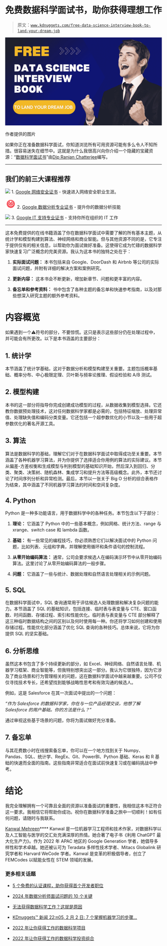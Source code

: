 # 免费数据科学面试书，助你获得理想工作

> 原文：[`www.kdnuggets.com/free-data-science-interview-book-to-land-your-dream-job`](https://www.kdnuggets.com/free-data-science-interview-book-to-land-your-dream-job)

![免费数据科学面试书，助你获得理想工作](img/3962e89d800306baf402d1a0a1d7cf09.png)

作者提供的图片

如果你正在准备数据科学面试，你知道浏览所有可用资源可能有多么令人不知所措。很容易迷失在细节中。这就是为什么我很高兴向你介绍一个隐藏的宝藏资源：“[数据科学面试书](https://book.thedatascienceinterviewproject.com/)”由[Dip Ranjan Chatterjee](https://www.linkedin.com/in/dip-chatterjee-13231417/)编写。

* * *

## 我们的前三大课程推荐

![](img/0244c01ba9267c002ef39d4907e0b8fb.png) 1\. [Google 网络安全证书](https://www.kdnuggets.com/google-cybersecurity) - 快速进入网络安全职业生涯。

![](img/e225c49c3c91745821c8c0368bf04711.png) 2\. [Google 数据分析专业证书](https://www.kdnuggets.com/google-data-analytics) - 提升你的数据分析技能

![](img/0244c01ba9267c002ef39d4907e0b8fb.png) 3\. [Google IT 支持专业证书](https://www.kdnuggets.com/google-itsupport) - 支持你所在组织的 IT 工作

* * *

这本免费提供的在线书籍涵盖了你在数据科学面试中需要了解的所有基本主题，从统计学和模型构建到算法、神经网络和商业智能。但与其他资源不同的是，它专注于提供仅有的相关信息，以帮助你为面试做好准备。这使得它成为忙碌的数据科学家快速复习广泛概念的完美资源。我认为这本书的独特之处在于：

1.  **实际面试问题：** 本书包括来自 Google、DoorDash 和 Airbnb 等公司的实际面试问题，并附有详细的解决方案和案例研究。

1.  **更新内容：** 这本书会不断更新，增加新章节、问题和更丰富的内容。

1.  **备忘单和参考资料：** 书中包含了各种主题的备忘单和快速参考指南，以及对那些想深入研究主题的额外参考资料。

# 内容概览

如果遇到一个⚠️符号的部分，不要惊慌。这只是表示这些部分仍在处理过程中，并可能会有所更改。以下是本书涵盖的主要部分：

## 1\. 统计学

本节涵盖了统计学基础，这对于数据分析和模型构建至关重要。主题包括概率基础、概率分布、中心极限定理、贝叶斯与频率论推理、假设检验和 A/B 测试。

## 2\. 模型构建

本书的这一部分将指导你完成创建成功模型的过程，从数据收集到模型选择。它还教你数据预处理技术，这对任何数据科学家都是必需的，包括特征缩放、处理异常值、处理缺失值和编码分类变量。它还包括一个超参数优化的小节以及一些用于超参数优化的著名开源工具。

## 3\. 算法

算法是数据科学的基础，理解它们对于在数据科学面试中取得成功至关重要。本节涵盖了各种机器学习算法，并为你提供了选择适合你用例的算法的实际建议。本节从偏差-方差权衡和生成模型与判别模型的基础知识开始，然后深入到回归、分类、聚类、决策树、随机森林、集成学习和提升方法等高级概念。此外，本节还讨论了时间序列分析和异常检测。最后，本节以一张关于 Big O 分析的综合表格作为结束，其中涵盖了不同机器学习算法的时间和空间复杂度。

## 4\. Python

Python 是一种多功能语言，用于数据科学中的各种任务。本节包含以下子部分：

1.  **理论：** 它涵盖了 Python 中的一些基本概念，例如网格、统计方法、range 与 xrange、switch case 和 lambda 函数。

1.  **基础：** 有一些常见的编程技巧，你必须熟悉它们以解决面试中的 Python 问题，比如列表、元组和字典，并理解使用循环和条件语句的控制流程。

1.  **从零开始编码算法：** 通常，公司会要求候选人在编码演示环节中从零开始编码算法。这里讨论了从零开始编码算法的一般步骤。

1.  **问题：** 它涵盖了一些与统计、数据处理和自然语言处理相关的示例问题。

## 5\. SQL

在数据科学面试中，SQL 查询通常用于评估候选人处理数据和解决复杂问题的能力。本节涵盖了 SQL 的基础知识，包括连接、临时表与表变量与 CTE、窗口函数、时间函数、存储过程、索引和性能优化。临时表与表变量与 CTE 部分解释了这三种临时数据结构之间的区别以及何时使用每一种。你还将学习如何创建和使用存储过程。性能优化部分涵盖了优化 SQL 查询的各种技巧。总体来说，它将为你提供 SQL 的坚实基础。

## 6\. 分析思维

虽然这本书包含了多个持续更新的部分，如 Excel、神经网络、自然语言处理、机器学习框架、商业智能等，但我特别想突出这一部分。我认为它很独特，因为它涉及了商业场景和行为管理相关的问题，这在数据科学面试中越来越重要。公司不仅仅寻找技术专长，还希望找到能够战略性思考和有效沟通的候选人。

例如，这是 Salesforce 在其一次面试中提出的一个问题：

*“作为 Salesforce 的数据科学家，你在与一位产品经理交谈，他想了解 Salesforce 的用户基础。你的方法是什么？”*

通过审视这些基于场景的问题，你将为面试做好充分准备。

## 7\. 备忘单

与其花费数小时在线搜索备忘单，你可以在一个地方找到关于 Numpy、Pandas、SQL、统计学、RegEx、Git、PowerBI、Python 基础、Keras 和 R 基础的快速而全面的指南。这些指南非常适合在面试前快速复习或在编码挑战中参考。

# 结论

我完全理解拥有一个可靠且全面的资源以准备面试的重要性，我相信这本书正符合这一要求。我相信它将帮助你成功。祝你在数据科学准备之旅中一切顺利！如有任何问题，请随时与我联系。

**[](https://www.linkedin.com/in/kanwal-mehreen1/)**[Kanwal Mehreen](https://www.linkedin.com/in/kanwal-mehreen1/)**** Kanwal 是一位机器学习工程师和技术作家，对数据科学以及人工智能与医学的交汇处充满深厚的热情。她合著了电子书《利用 ChatGPT 最大化生产力》。作为 2022 年 APAC 地区的 Google Generation 学者，她倡导多样性和学术卓越。她还被认可为 Teradata 多样性技术学者、Mitacs Globalink 研究学者和 Harvard WeCode 学者。Kanwal 是变革的积极倡导者，创立了 FEMCodes 以赋能女性在 STEM 领域的发展。

### 更多相关话题

+   [5 个免费的认证课程，助你获得首个开发者职位](https://www.kdnuggets.com/5-free-certifications-to-land-your-first-developer-job)

+   [2024 年数据分析师面试问题的 10 个关键](https://www.kdnuggets.com/10-data-analyst-interview-questions-to-land-a-job-in-2024)

+   [无法获得数据科学工作？这就是原因](https://www.kdnuggets.com/2022/01/unable-land-data-science-job.html)

+   [KDnuggets™ 新闻 22:n05, 2 月 2 日: 7 个掌握机器学习的步骤…](https://www.kdnuggets.com/2022/n05.html)

+   [2022 年让你获得工作的数据科学项目](https://www.kdnuggets.com/2022/05/data-science-projects-land-job-2022.html)

+   [2022 年让你获得工作的数据科学投资组合](https://www.kdnuggets.com/2022/10/data-science-portfolio-land-job-2022.html)
